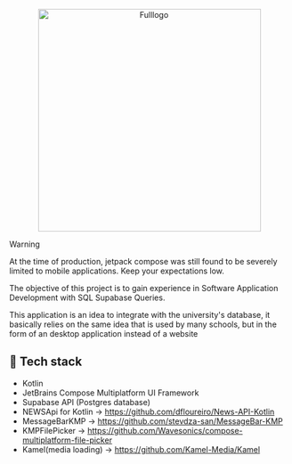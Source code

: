 <p align="center">
    <img src="https://github.com/user-attachments/assets/e92d6972-ebb0-44d4-b51b-d9b8837bcdfc" alt="Fulllogo" width="400"/>
</p>

> [!WARNING]
> At the time of production, jetpack compose was still found to be severely limited to mobile applications. Keep your expectations low.

The objective of this project is to gain experience in Software Application Development with SQL Supabase Queries.

This application is an idea to integrate with the university's database, 
it basically relies on the same idea that is used by many schools,
but in the form of an desktop application instead of a website

## 👾 Tech stack
- Kotlin
- JetBrains Compose Multiplatform UI Framework
- Supabase API (Postgres database)
- NEWSApi for Kotlin -> https://github.com/dfloureiro/News-API-Kotlin
- MessageBarKMP -> https://github.com/stevdza-san/MessageBar-KMP
- KMPFilePicker -> https://github.com/Wavesonics/compose-multiplatform-file-picker
- Kamel(media loading) -> https://github.com/Kamel-Media/Kamel
